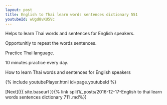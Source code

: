 ```yaml
---
layout: post
title: English to Thai learn words sentences dictionary 551 
youtubeId: wUgd8vKU5Vc
---
```

 
 
Helps to learn Thai words and sentences for English speakers.

Opportunitiy to repeat the words sentences. 

Practice Thai language. 
 
10 minutes practice every day. 
 
How to learn Thai words and sentences for English speakers 
 
{% include youtubePlayer.html id=page.youtubeId %}
 
 
[Next]({{ site.baseurl }}{% link  split1/_posts/2016-12-17-English to thai learn words sentences dictionary 711 .md%})
 
